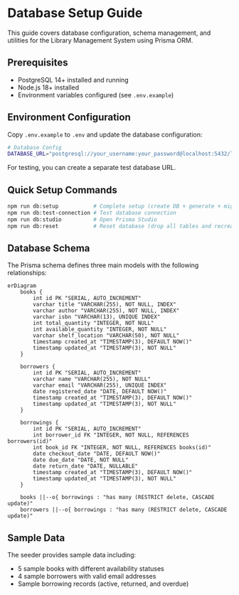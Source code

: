 # Database Setup Guide

This guide covers database configuration, schema management, and utilities for the Library Management System using Prisma ORM.

## Prerequisites

- PostgreSQL 14+ installed and running
- Node.js 18+ installed
- Environment variables configured (see `.env.example`)

## Environment Configuration

Copy `.env.example` to `.env` and update the database configuration:

```bash
# Database Config
DATABASE_URL="postgresql://your_username:your_password@localhost:5432/library_management?schema=public"
```

For testing, you can create a separate test database URL.

## Quick Setup Commands

```bash
npm run db:setup           # Complete setup (create DB + generate + migrate + seed)
npm run db:test-connection # Test database connection
npm run db:studio          # Open Prisma Studio
npm run db:reset           # Reset database (drop all tables and recreate)
```

## Database Schema

The Prisma schema defines three main models with the following relationships:

```mermaid
erDiagram
    books {
        int id PK "SERIAL, AUTO_INCREMENT"
        varchar title "VARCHAR(255), NOT NULL, INDEX"
        varchar author "VARCHAR(255), NOT NULL, INDEX"
        varchar isbn "VARCHAR(13), UNIQUE INDEX"
        int total_quantity "INTEGER, NOT NULL"
        int available_quantity "INTEGER, NOT NULL"
        varchar shelf_location "VARCHAR(50), NOT NULL"
        timestamp created_at "TIMESTAMP(3), DEFAULT NOW()"
        timestamp updated_at "TIMESTAMP(3), NOT NULL"
    }

    borrowers {
        int id PK "SERIAL, AUTO_INCREMENT"
        varchar name "VARCHAR(255), NOT NULL"
        varchar email "VARCHAR(255), UNIQUE INDEX"
        date registered_date "DATE, DEFAULT NOW()"
        timestamp created_at "TIMESTAMP(3), DEFAULT NOW()"
        timestamp updated_at "TIMESTAMP(3), NOT NULL"
    }

    borrowings {
        int id PK "SERIAL, AUTO_INCREMENT"
        int borrower_id FK "INTEGER, NOT NULL, REFERENCES borrowers(id)"
        int book_id FK "INTEGER, NOT NULL, REFERENCES books(id)"
        date checkout_date "DATE, DEFAULT NOW()"
        date due_date "DATE, NOT NULL"
        date return_date "DATE, NULLABLE"
        timestamp created_at "TIMESTAMP(3), DEFAULT NOW()"
        timestamp updated_at "TIMESTAMP(3), NOT NULL"
    }

    books ||--o{ borrowings : "has many (RESTRICT delete, CASCADE update)"
    borrowers ||--o{ borrowings : "has many (RESTRICT delete, CASCADE update)"
```

## Sample Data

The seeder provides sample data including:

- 5 sample books with different availability statuses
- 4 sample borrowers with valid email addresses
- Sample borrowing records (active, returned, and overdue)
